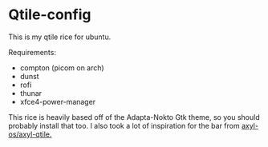 # Qtile-config
This is my qtile rice for ubuntu.

Requirements:
- compton (picom on arch)
- dunst
- rofi
- thunar
- xfce4-power-manager

This rice is heavily based off of the Adapta-Nokto Gtk theme, so you should probably install that too.
I also took a lot of inspiration for the bar from [axyl-os/axyl-qtile.](https://github.com/axyl-os/axyl-qtile)

